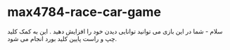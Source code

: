 # max4784-race-car-game 
سلام - شما در این بازی می توانید توانایی دیدن خود را افزایش دهید .
این به کمک کلید چپ و راست پایین کلید بورد انجام می شود.
